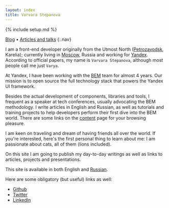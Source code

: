 ```yaml
---
layout: index
title: Varvara Stepanova
---
```

{% include setup.md %}

[Blog](en/issues/) • [Articles and talks](en/content)
{:.nav}

I am a front-end developer originally from the Utmost North
([Petrozavodsk](http://maps.yandex.com/-/CVR3nIPf),
Karelia); currently living in
[Moscow](http://images.yandex.com/yandsearch?text=Moscow), Russia and working for
[Yandex](http://www.yandex.com/).<br/>
According to official papers, my name is `Varvara Stepanova`, although most people call me just `Varya`.

At Yandex, I have been working with the [BEM](http://bem.info/) team for almost 4 years.
Our mission is to open source the full technology stack that powers the Yandex UI framework.<br/>

Besides the actual development of components, libraries and tools, I frequent as a speaker at tech
conferences, usually advocating the BEM methodology. I write articles in English and Russian, as well as
tutorials and training projects to help developers perform their first dive into the BEM world.
There are some links on the [content](en/content/) page for your browsing pleasure.

I am keen on traveling and dream of having friends all over the world.
If you're interested, here's the first personal thing to learn about me: I am passionate about cats, all of them (lions included).

On this site I am going to publish my day-to-day writings as well as links to articles, projects and presentations.

This site is available in both English and [Russian](/ru).

Here are some obligatory (but useful) links as well:

 * [Github](https://github.com/toivonen)
 * [Twitter](https://twitter.com/toivonens)
 * [LinkedIn](http://www.linkedin.com/pub/varvara-stepanova/30/72a/96b)
